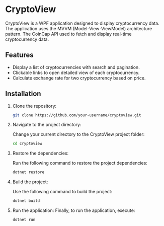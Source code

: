 # CryptoView

CryptoView is a WPF application designed to display cryptocurrency data. The application uses the MVVM (Model-View-ViewModel) architecture pattern. The CoinCap API used to fetch and display real-time cryptocurrency data.

## Features

- Display a list of cryptocurrencies with search and pagination.
- Clickable links to open detailed view of each cryptocurrency.
- Calculate exchange rate for two cryptocurrency based on price.

## Installation

1. Clone the repository:
   ```sh
   git clone https://github.com/your-username/cryptoview.git

2. Navigate to the project directory:

   Change your current directory to the CryptoView project folder:
   ```sh
   cd cryptoview
4. Restore the dependencies:

   Run the following command to restore the project dependencies:
   ```sh
   dotnet restore
3. Build the project:

   Use the following command to build the project:
   ```sh
   dotnet build
3. Run the application:
   Finally, to run the application, execute:
   ```sh
   dotnet run
